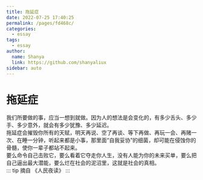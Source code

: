 ```yaml
---
title: 拖延症
date: 2022-07-25 17:40:25
permalink: /pages/fd468c/
categories: 
  - essay
tags: 
  - essay
author: 
  name: Shanya
  link: https://github.com/shanyaliux
sidebar: auto
---
```


# 拖延症

我们所要做的事，应当一想到就做。因为人的想法是会变化的，有多少舌头、多少手、多少意外，就会有多少犹豫、多少延迟。  
拖延症会摧毁你所有的天赋，明天再说、空了再谈、等下再做、再玩一会、再赌一次、在睡一分钟，听起来都是小事，那里面“自我妥协”的细菌，却可能在侵蚀你的骨髓，使你一辈子都站不起来。  
要么命令自己击败它，要么看着它夺走你人生，没有人能为你的未来买单，要么把自己逼出最大潜能，要么烂在社会的泥沼里，这就是社会的真相。  
::: tip 摘自
《人民夜读》
:::